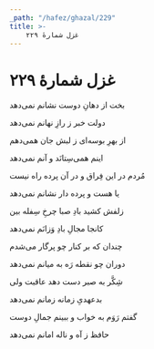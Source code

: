 ```yaml
---
_path: "/hafez/ghazal/229"
title: >-
    غزل شمارهٔ ۲۲۹
---
```

# غزل شمارهٔ ۲۲۹

<div class="b" id="bn1"><div class="m1"><p>بخت از دهانِ دوست نشانم نمی‌دهد</p></div>
<div class="m2"><p>دولت خبر ز رازِ نهانم نمی‌دهد</p></div></div>
<div class="b" id="bn2"><div class="m1"><p>از بهرِ بوسه‌ای ز لبش جان همی‌دهم</p></div>
<div class="m2"><p>اینم همی‌سِتانَد و آنم نمی‌دهد</p></div></div>
<div class="b" id="bn3"><div class="m1"><p>مُردم در این فِراق و در آن پرده راه نیست</p></div>
<div class="m2"><p>یا هست و پرده دار نشانم نمی‌دهد</p></div></div>
<div class="b" id="bn4"><div class="m1"><p>زلفش کشید بادِ صبا چرخِ سِفله بین</p></div>
<div class="m2"><p>کانجا مجالِ بادِ وَزانَم نمی‌دهد</p></div></div>
<div class="b" id="bn5"><div class="m1"><p>چندان که بر کنار چو پرگار می‌شدم</p></div>
<div class="m2"><p>دوران چو نقطه رَه به میانم نمی‌دهد</p></div></div>
<div class="b" id="bn6"><div class="m1"><p>شِکَّر به صبر دست دهد عاقبت ولی</p></div>
<div class="m2"><p>بدعهدیِ زمانه زمانم نمی‌دهد</p></div></div>
<div class="b" id="bn7"><div class="m1"><p>گفتم رَوَم به خواب و ببینم جمالِ دوست</p></div>
<div class="m2"><p>حافظ ز آه و ناله امانم نمی‌دهد</p></div></div>
